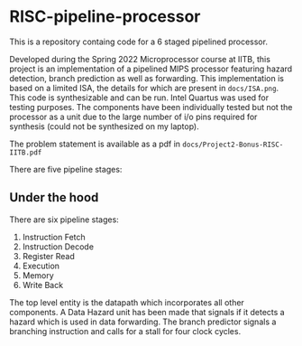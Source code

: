 # RISC-pipeline-processor
This is a repository containg code for a 6 staged pipelined processor.

Developed during the Spring 2022 Microprocessor course at IITB, this project is an implementation of a pipelined MIPS processor featuring hazard detection, branch prediction as well as forwarding. This implementation is based on a limited ISA, the details for which are present in `docs/ISA.png`. This code is synthesizable and can be run. Intel Quartus was used for testing purposes. The components have been individually tested but not the processor as a unit due to the large number of i/o pins required for synthesis (could not be synthesized on my laptop).

The problem statement is available as a pdf in `docs/Project2-Bonus-RISC-IITB.pdf`



There are five pipeline stages: 

## Under the hood

There are six pipeline stages:

1. Instruction Fetch
2. Instruction Decode
3. Register Read
4. Execution
5. Memory
6. Write Back

The top level entity is the datapath which incorporates all other components. 
A Data Hazard unit has been made that signals if it detects a hazard which is used in data forwarding. 
The branch predictor signals a branching instruction and calls for a stall for four clock cycles.  
